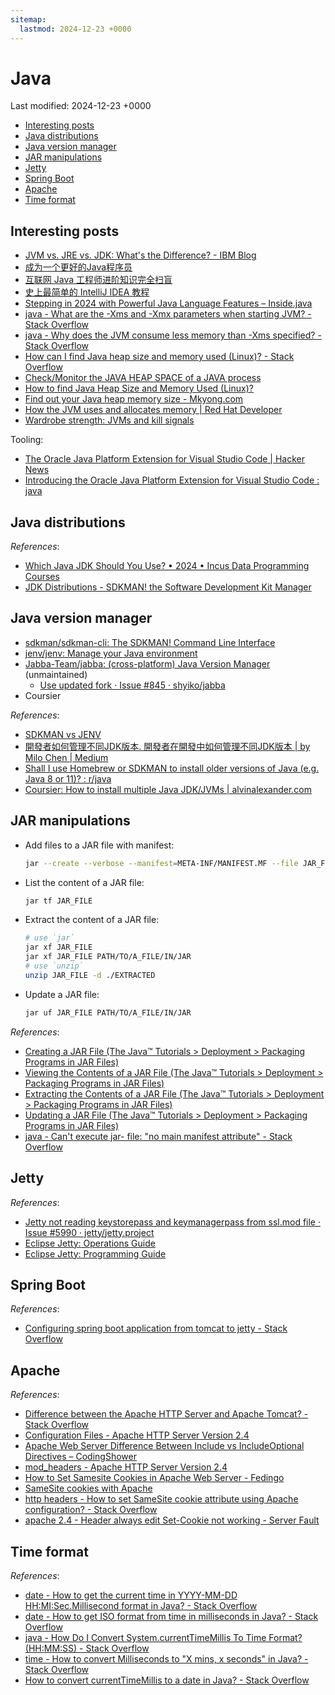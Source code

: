 ```yaml
---
sitemap:
  lastmod: 2024-12-23 +0000
---
```


# Java

Last modified: 2024-12-23 +0000

- [Interesting posts](#interesting-posts)
- [Java distributions](#java-distributions)
- [Java version manager](#java-version-manager)
- [JAR manipulations](#jar-manipulations)
- [Jetty](#jetty)
- [Spring Boot](#spring-boot)
- [Apache](#apache)
- [Time format](#time-format)

## Interesting posts

- [JVM vs. JRE vs. JDK: What's the Difference? - IBM Blog](https://www.ibm.com/blog/jvm-vs-jre-vs-jdk/)
- [成为一个更好的Java程序员](https://github.com/crisxuan/bestJavaer)
- [互联网 Java 工程师进阶知识完全扫盲](https://github.com/doocs/advanced-java)
- [史上最简单的 IntelliJ IDEA 教程](https://github.com/guobinhit/intellij-idea-tutorial)
- [Stepping in 2024 with Powerful Java Language Features – Inside.java](https://inside.java/2024/01/16/wrapup-java-lang-features/)
- [java - What are the -Xms and -Xmx parameters when starting JVM? - Stack Overflow](https://stackoverflow.com/questions/14763079/what-are-the-xms-and-xmx-parameters-when-starting-jvm)
- [java - Why does the JVM consume less memory than -Xms specified? - Stack Overflow](https://stackoverflow.com/questions/12108706/why-does-the-jvm-consume-less-memory-than-xms-specified)
- [How can I find Java heap size and memory used (Linux)? - Stack Overflow](https://stackoverflow.com/questions/12797560/how-can-i-find-java-heap-size-and-memory-used-linux)
- [Check/Monitor the JAVA HEAP SPACE of a JAVA process](https://knowledge.informatica.com/s/article/588051?language=en_US)
- [How to find Java Heap Size and Memory Used (Linux)?](https://www.w3docs.com/snippets/java/how-to-find-java-heap-size-and-memory-used-linux.html)
- [Find out your Java heap memory size - Mkyong.com](https://mkyong.com/java/find-out-your-java-heap-memory-size/)
- [How the JVM uses and allocates memory \| Red Hat Developer](https://developers.redhat.com/articles/2021/09/09/how-jvm-uses-and-allocates-memory)
- [Wardrobe strength: JVMs and kill signals](http://journal.thobe.org/2013/02/jvms-and-kill-signals.html)

Tooling:

- [The Oracle Java Platform Extension for Visual Studio Code \| Hacker News](https://news.ycombinator.com/item?id=37929311)
- [Introducing the Oracle Java Platform Extension for Visual Studio Code : java](https://www.reddit.com/r/java/comments/17ar11h/introducing_the_oracle_java_platform_extension/)

## Java distributions

*References*:

- [Which Java JDK Should You Use? • 2024 • Incus Data Programming Courses](https://incusdata.com/blog/which-java-jdk-should-you-use)
- [JDK Distributions - SDKMAN! the Software Development Kit Manager](https://sdkman.io/jdks)

## Java version manager

- [sdkman/sdkman-cli: The SDKMAN! Command Line Interface](https://github.com/sdkman/sdkman-cli)
- [jenv/jenv: Manage your Java environment](https://github.com/jenv/jenv)
- [Jabba-Team/jabba: (cross-platform) Java Version Manager](https://github.com/Jabba-Team/jabba) (unmaintained)
  - [Use updated fork · Issue #845 · shyiko/jabba](https://github.com/shyiko/jabba/issues/845)
- Coursier

*References*:

- [SDKMAN vs JENV](https://gist.github.com/tfield/55064fc0c3f80fa67f624874f0b8d55e)
- [開發者如何管理不同JDK版本. 開發者在開發中如何管理不同JDK版本 \| by Milo Chen \| Medium](https://milochen.medium.com/%E9%96%8B%E7%99%BC%E8%80%85%E5%A6%82%E4%BD%95%E7%AE%A1%E7%90%86%E4%B8%8D%E5%90%8Cjdk%E7%89%88%E6%9C%AC-602a942b0c55)
- [Shall I use Homebrew or SDKMAN to install older versions of Java (e.g. Java 8 or 11)? : r/java](https://www.reddit.com/r/java/comments/hmc133/shall_i_use_homebrew_or_sdkman_to_install_older/)
- [Coursier: How to install multiple Java JDK/JVMs \| alvinalexander.com](https://alvinalexander.com/scala/coursier-how-install-multiple-java-jdks-jvms/)

## JAR manipulations

- Add files to a JAR file with manifest:

  ```bash
  jar --create --verbose --manifest=META-INF/MANIFEST.MF --file JAR_FILE FILES_TO_ADD
  ```

- List the content of a JAR file:

  ```bash
  jar tf JAR_FILE
  ```

- Extract the content of a JAR file:

  ```bash
  # use `jar`
  jar xf JAR_FILE
  jar xf JAR_FILE PATH/TO/A_FILE/IN/JAR
  # use `unzip`
  unzip JAR_FILE -d ./EXTRACTED
  ```

- Update a JAR file:

  ```bash
  jar uf JAR_FILE PATH/TO/A_FILE/IN/JAR
  ```

*References*:

- [Creating a JAR File (The Java™ Tutorials > Deployment > Packaging Programs in JAR Files)](https://docs.oracle.com/javase/tutorial/deployment/jar/build.html)
- [Viewing the Contents of a JAR File (The Java™ Tutorials > Deployment > Packaging Programs in JAR Files)](https://docs.oracle.com/javase/tutorial/deployment/jar/view.html)
- [Extracting the Contents of a JAR File (The Java™ Tutorials > Deployment > Packaging Programs in JAR Files)](https://docs.oracle.com/javase/tutorial/deployment/jar/unpack.html)
- [Updating a JAR File (The Java™ Tutorials > Deployment > Packaging Programs in JAR Files)](https://docs.oracle.com/javase/tutorial/deployment/jar/update.html)
- [java - Can't execute jar- file: "no main manifest attribute" - Stack Overflow](https://stackoverflow.com/questions/9689793/cant-execute-jar-file-no-main-manifest-attribute)

## Jetty

*References*:

- [Jetty not reading keystorepass and keymanagerpass from ssl.mod file · Issue #5990 · jetty/jetty.project](https://github.com/jetty/jetty.project/issues/5990)
- [Eclipse Jetty: Operations Guide](https://eclipse.dev/jetty/documentation/jetty-10/operations-guide/index.html#og-protocols-ssl-customize)
- [Eclipse Jetty: Programming Guide](https://eclipse.dev/jetty/documentation/jetty-10/programming-guide/index.html#pg-server-session-handler)

## Spring Boot

*References*:

- [Configuring spring boot application from tomcat to jetty - Stack Overflow](https://stackoverflow.com/questions/68767087/configuring-spring-boot-application-from-tomcat-to-jetty)

## Apache

*References*:

- [Difference between the Apache HTTP Server and Apache Tomcat? - Stack Overflow](https://stackoverflow.com/questions/30632/difference-between-the-apache-http-server-and-apache-tomcat)
- [Configuration Files - Apache HTTP Server Version 2.4](https://httpd.apache.org/docs/2.4/configuring.html)
- [Apache Web Server Difference Between Include vs IncludeOptional Directives – CodingShower](https://codingshower.com/apache-web-server-include-vs-includeoptional/)
- [mod_headers - Apache HTTP Server Version 2.4](https://httpd.apache.org/docs/2.4/mod/mod_headers.html#header)
- [How to Set Samesite Cookies in Apache Web Server - Fedingo](https://fedingo.com/how-to-set-samesite-cookies-in-apache-web-server/)
- [SameSite cookies with Apache](https://www.petefreitag.com/blog/samesite-cookies-apache/)
- [http headers - How to set SameSite cookie attribute using Apache configuration? - Stack Overflow](https://stackoverflow.com/questions/54104573/how-to-set-samesite-cookie-attribute-using-apache-configuration)
- [apache 2.4 - Header always edit Set-Cookie not working - Server Fault](https://serverfault.com/questions/1043924/header-always-edit-set-cookie-not-working)

## Time format

*References*:

- [date - How to get the current time in YYYY-MM-DD HH:MI:Sec.Millisecond format in Java? - Stack Overflow](https://stackoverflow.com/questions/1459656/how-to-get-the-current-time-in-yyyy-mm-dd-hhmisec-millisecond-format-in-java)
- [date - How to get ISO format from time in milliseconds in Java? - Stack Overflow](https://stackoverflow.com/questions/11933137/how-to-get-iso-format-from-time-in-milliseconds-in-java)
- [java - How Do I Convert System.currentTimeMillis To Time Format? (HH:MM:SS) - Stack Overflow](https://stackoverflow.com/questions/56007124/how-do-i-convert-system-currenttimemillis-to-time-format-hhmmss)
- [time - How to convert Milliseconds to "X mins, x seconds" in Java? - Stack Overflow](https://stackoverflow.com/questions/625433/how-to-convert-milliseconds-to-x-mins-x-seconds-in-java)
- [How to convert currentTimeMillis to a date in Java? - Stack Overflow](https://stackoverflow.com/questions/8237193/how-to-convert-currenttimemillis-to-a-date-in-java)
